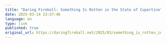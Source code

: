 ```yaml
--- 
title: "Daring Fireball: Something Is Rotten in the State of Cupertino"
date: 2025-03-14 13:57:46
language: en
type: link
published: true
original_url: https://daringfireball.net/2025/03/something_is_rotten_in_the_state_of_cupertino
---
```

